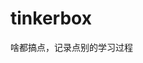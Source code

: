 









































































# tinkerbox
啥都搞点，记录点别的学习过程
